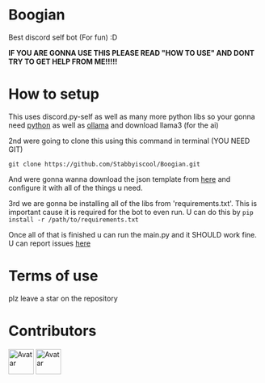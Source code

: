 # Boogian
Best discord self bot (For fun) :D

**IF YOU ARE GONNA USE THIS PLEASE READ "HOW TO USE" AND DONT TRY TO GET HELP FROM ME!!!!!**
# How to setup

This uses discord.py-self as well as many more python libs so your gonna need [python](https://www.python.org/) as well as [ollama](ollama.ai) and download llama3 (for the ai)

2nd were going to clone this using this command in terminal (YOU NEED GIT)

`git clone https://github.com/Stabbyiscool/Boogian.git`

And were gonna wanna download the json template from [here](https://file.io/fUFfquXzqonb) and configure it with all of the things u need.

3rd we are gonna be installing all of the libs from 'requirements.txt'. This is important cause it is required for the bot to even run. U can do this by `pip install -r /path/to/requirements.txt`

Once all of that is finished u can run the main.py and it SHOULD work fine. U can report issues [here](https://github.com/Stabbyiscool/Boogian/issues)

# Terms of use

plz leave a star on the repository

# Contributors
<a href="https://discord.com/users/627905328075505683"><img src="https://images.weserv.nl/?url=https://cdn.discordapp.com/avatars/627905328075505683/a_a8408b7d540869bbbfc2e02d1a41b2dc.gif&fit=cover&mask=circle&maxage=7d" alt="Avatar" style="width:50px;"></a>
<a href="https://discord.com/users/1085537701035524187"><img src="https://images.weserv.nl/?url=https://cdn.discordapp.com/avatars/1085537701035524187/91264516fdd2241c37eec25d79103274.png&fit=cover&mask=circle&maxage=7d" alt="Avatar" style="width:50px;"></a>